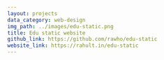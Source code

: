 ```yaml
---
layout: projects
data_category: web-design
img_path: ../images/edu-static.png
title: Edu static website
github_link: https://github.com/rawho/edu-static
website_link: https://rahult.in/edu-static
---
```

